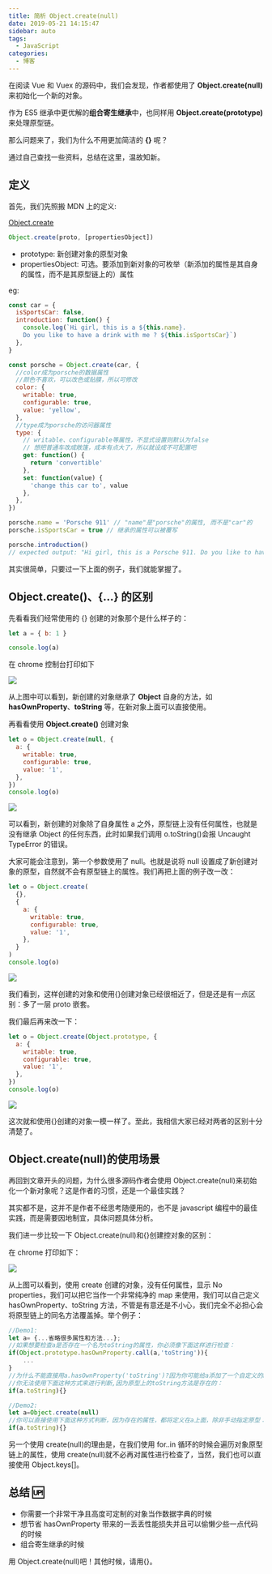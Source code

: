 ```yaml
---
title: 简析 Object.create(null)
date: 2019-05-21 14:15:47
sidebar: auto
tags:
  - JavaScript
categories:
  - 博客
---
```


在阅读 Vue 和 Vuex 的源码中，我们会发现，作者都使用了 **Object.create(null)** 来初始化一个新的对象。

作为 ES5 继承中更优解的**组合寄生继承**中，也同样用 **Object.create(prototype)** 来处理原型链。

那么问题来了，我们为什么不用更加简洁的 **{}** 呢？

通过自己查找一些资料，总结在这里，温故知新。

<!-- more -->

## 定义

首先，我们先照搬 MDN 上的定义:

[Object.create](https://developer.mozilla.org/en-US/docs/Web/JavaScript/Reference/Global_Objects/Object/create)

```js
Object.create(proto, [propertiesObject])
```

- prototype: 新创建对象的原型对象
- propertiesObject: 可选。要添加到新对象的可枚举（新添加的属性是其自身的属性，而不是其原型链上的）属性

eg:

```js
const car = {
  isSportsCar: false,
  introduction: function() {
    console.log(`Hi girl, this is a ${this.name}.
    Do you like to have a drink with me ? ${this.isSportsCar}`)
  },
}

const porsche = Object.create(car, {
  //color成为porsche的数据属性
  //颜色不喜欢，可以改色或贴膜，所以可修改
  color: {
    writable: true,
    configurable: true,
    value: 'yellow',
  },
  //type成为porsche的访问器属性
  type: {
    // writable、configurable等属性，不显式设置则默认为false
    // 想把普通车改成敞篷，成本有点大了，所以就设成不可配置吧
    get: function() {
      return 'convertible'
    },
    set: function(value) {
      'change this car to', value
    },
  },
})

porsche.name = 'Porsche 911' // "name"是"porsche"的属性, 而不是"car"的
porsche.isSportsCar = true // 继承的属性可以被覆写

porsche.introduction()
// expected output: "Hi girl, this is a Porsche 911. Do you like to have a drink with me ? true"
```

其实很简单，只要过一下上面的例子，我们就能掌握了。

## Object.create()、{...} 的区别

先看看我们经常使用的 {} 创建的对象那个是什么样子的：

```js
let a = { b: 1 }

console.log(a)
```

在 chrome 控制台打印如下

![](http://q3roqx7vi.bkt.clouddn.com/20190521143355.png)

从上图中可以看到，新创建的对象继承了 **Object** 自身的方法，如 **hasOwnProperty**、**toString** 等，在新对象上面可以直接使用。

再看看使用 **Object.create()** 创建对象

```js
let o = Object.create(null, {
  a: {
    writable: true,
    configurable: true,
    value: '1',
  },
})
console.log(o)
```

![](http://q3roqx7vi.bkt.clouddn.com/20190521143632.png)

可以看到，新创建的对象除了自身属性 a 之外，原型链上没有任何属性，也就是没有继承 Object 的任何东西，此时如果我们调用 o.toString()会报 Uncaught TypeError 的错误。

大家可能会注意到，第一个参数使用了 null。也就是说将 null 设置成了新创建对象的原型，自然就不会有原型链上的属性。我们再把上面的例子改一改：

```js
let o = Object.create(
  {},
  {
    a: {
      writable: true,
      configurable: true,
      value: '1',
    },
  }
)
console.log(o)
```

![](http://q3roqx7vi.bkt.clouddn.com/20190521143801.png)

我们看到，这样创建的对象和使用{}创建对象已经很相近了，但是还是有一点区别：多了一层 proto 嵌套。

我们最后再来改一下：

```js
let o = Object.create(Object.prototype, {
  a: {
    writable: true,
    configurable: true,
    value: '1',
  },
})
console.log(o)
```

![](http://q3roqx7vi.bkt.clouddn.com/20190521143843.png)

这次就和使用{}创建的对象一模一样了。至此，我相信大家已经对两者的区别十分清楚了。

## Object.create(null)的使用场景

再回到文章开头的问题，为什么很多源码作者会使用 Object.create(null)来初始化一个新对象呢？这是作者的习惯，还是一个最佳实践？

其实都不是，这并不是作者不经思考随便用的，也不是 javascript 编程中的最佳实践，而是需要因地制宜，具体问题具体分析。

我们进一步比较一下 Object.create(null)和{}创建控对象的区别：

在 chrome 打印如下：

![](http://q3roqx7vi.bkt.clouddn.com/20190521143946.png)

从上图可以看到，使用 create 创建的对象，没有任何属性，显示 No properties，我们可以把它当作一个非常纯净的 map 来使用，我们可以自己定义 hasOwnProperty、toString 方法，不管是有意还是不小心，我们完全不必担心会将原型链上的同名方法覆盖掉。举个例子：

```js
//Demo1:
let a= {...省略很多属性和方法...};
//如果想要检查a是否存在一个名为toString的属性，你必须像下面这样进行检查：
if(Object.prototype.hasOwnProperty.call(a,'toString')){
    ...
}
//为什么不能直接用a.hasOwnProperty('toString')?因为你可能给a添加了一个自定义的hasOwnProperty
//你无法使用下面这种方式来进行判断,因为原型上的toString方法是存在的：
if(a.toString){}

//Demo2:
let a=Object.create(null)
//你可以直接使用下面这种方式判断，因为存在的属性，都将定义在a上面，除非手动指定原型：
if(a.toString){}
```

另一个使用 create(null)的理由是，在我们使用 for..in 循环的时候会遍历对象原型链上的属性，使用 create(null)就不必再对属性进行检查了，当然，我们也可以直接使用 Object.keys[]。

## 总结 🆙

- 你需要一个非常干净且高度可定制的对象当作数据字典的时候
- 想节省 hasOwnProperty 带来的一丢丢性能损失并且可以偷懒少些一点代码的时候
- 组合寄生继承的时候

用 Object.create(null)吧！其他时候，请用{}。
